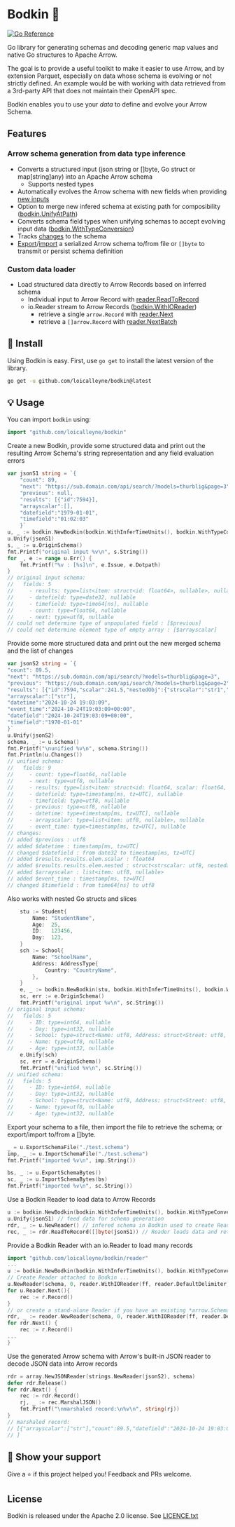 Bodkin 🏹
===================
[![Go Reference](https://pkg.go.dev/badge/github.com/loicalleyne/bodkin.svg)](https://pkg.go.dev/github.com/loicalleyne/bodkin)

Go library for generating schemas and decoding generic map values and native Go structures to Apache Arrow. 

The goal is to provide a useful toolkit to make it easier to use Arrow, and by extension Parquet, especially on data whose schema is evolving or not strictly defined. 
An example would be with working with data retrieved from a 3rd-party API that does not maintain their OpenAPI spec.

Bodkin enables you to use your _data_ to define and evolve your Arrow Schema.

## Features
### Arrow schema generation from data type inference
- Converts a structured input (json string or []byte, Go struct or map[string]any) into an Apache Arrow schema
	- Supports nested types 
- Automatically evolves the Arrow schema with new fields when providing [new inputs](https://pkg.go.dev/github.com/loicalleyne/bodkin#Bodkin.Unify)
- Option to merge new infered schema at existing path for composibility ([bodkin.UnifyAtPath](https://pkg.go.dev/github.com/loicalleyne/bodkin#Bodkin.UnifyAtPath))
- Converts schema field types when unifying schemas to accept evolving input data ([bodkin.WithTypeConversion](https://pkg.go.dev/github.com/loicalleyne/bodkin#WithTypeConversion))
- Tracks [changes](https://pkg.go.dev/github.com/loicalleyne/bodkin#Bodkin.Changes) to the schema
- [Export](https://pkg.go.dev/github.com/loicalleyne/bodkin#Bodkin.ExportSchemaFile)/[import](https://pkg.go.dev/github.com/loicalleyne/bodkin#Bodkin.ImportSchemaFile) a serialized Arrow schema to/from file or `[]byte` to transmit or persist schema definition
### Custom data loader
- Load structured data directly to Arrow Records based on inferred schema
	- Individual input to Arrow Record with [reader.ReadToRecord](https://pkg.go.dev/github.com/loicalleyne/bodkin/reader#DataReader.ReadToRecord)
	- io.Reader stream to Arrow Records ([bodkin.WithIOReader](https://pkg.go.dev/github.com/loicalleyne/bodkin#WithIOReader))
		- retrieve a single `arrow.Record` with [reader.Next](https://pkg.go.dev/github.com/loicalleyne/bodkin/reader#DataReader.Next)
		- retrieve a `[]arrow.Record` with [reader.NextBatch](https://pkg.go.dev/github.com/loicalleyne/bodkin/reader#DataReader.NextBatch)

## 🚀 Install

Using Bodkin is easy. First, use `go get` to install the latest version
of the library.

```sh
go get -u github.com/loicalleyne/bodkin@latest
```

## 💡 Usage

You can import `bodkin` using:

```go
import "github.com/loicalleyne/bodkin"
```

Create a new Bodkin, provide some structured data and print out the resulting Arrow Schema's string representation and any field evaluation errors
```go
var jsonS1 string = `{
    "count": 89,
    "next": "https://sub.domain.com/api/search/?models=thurblig&page=3",
    "previous": null,
    "results": [{"id":7594}],
    "arrayscalar":[],
    "datefield":"1979-01-01",
    "timefield":"01:02:03"
    }`
u, _ := bodkin.NewBodkin(bodkin.WithInferTimeUnits(), bodkin.WithTypeConversion())
u.Unify(jsonS1)
s, _ := u.OriginSchema()
fmt.Printf("original input %v\n", s.String())
for _, e := range u.Err() {
	fmt.Printf("%v : [%s]\n", e.Issue, e.Dotpath)
}
// original input schema:
//   fields: 5
//     - results: type=list<item: struct<id: float64>, nullable>, nullable
//     - datefield: type=date32, nullable
//     - timefield: type=time64[ns], nullable
//     - count: type=float64, nullable
//     - next: type=utf8, nullable
// could not determine type of unpopulated field : [$previous]
// could not determine element type of empty array : [$arrayscalar]
```

Provide some more structured data and print out the new merged schema and the list of changes
```go
var jsonS2 string = `{
"count": 89.5,
"next": "https://sub.domain.com/api/search/?models=thurblig&page=3",
"previous": "https://sub.domain.com/api/search/?models=thurblig&page=2",
"results": [{"id":7594,"scalar":241.5,"nestedObj":{"strscalar":"str1","nestedarray":[123,456]}}],
"arrayscalar":["str"],
"datetime":"2024-10-24 19:03:09",
"event_time":"2024-10-24T19:03:09+00:00",
"datefield":"2024-10-24T19:03:09+00:00",
"timefield":"1970-01-01"
}`
u.Unify(jsonS2)
schema, _ := u.Schema()
fmt.Printf("\nunified %v\n", schema.String())
fmt.Println(u.Changes())
// unified schema:
//   fields: 9
//     - count: type=float64, nullable
//     - next: type=utf8, nullable
//     - results: type=list<item: struct<id: float64, scalar: float64, nested: struct<strscalar: utf8, nestedarray: list<item: float64, nullable>>>, nullable>, nullable
//     - datefield: type=timestamp[ms, tz=UTC], nullable
//     - timefield: type=utf8, nullable
//     - previous: type=utf8, nullable
//     - datetime: type=timestamp[ms, tz=UTC], nullable
//     - arrayscalar: type=list<item: utf8, nullable>, nullable
//     - event_time: type=timestamp[ms, tz=UTC], nullable
// changes:
// added $previous : utf8
// added $datetime : timestamp[ms, tz=UTC]
// changed $datefield : from date32 to timestamp[ms, tz=UTC]
// added $results.results.elem.scalar : float64
// added $results.results.elem.nested : struct<strscalar: utf8, nestedarray: list<item: float64, nullable>>
// added $arrayscalar : list<item: utf8, nullable>
// added $event_time : timestamp[ms, tz=UTC]
// changed $timefield : from time64[ns] to utf8
```

Also works with nested Go structs and slices
```go
	stu := Student{
		Name: "StudentName",
		Age:  25,
		ID:   123456,
		Day:  123,
	}
	sch := School{
		Name: "SchoolName",
		Address: AddressType{
			Country: "CountryName",
		},
	}
	e, _ := bodkin.NewBodkin(stu, bodkin.WithInferTimeUnits(), bodkin.WithTypeConversion())
	sc, err := e.OriginSchema()
	fmt.Printf("original input %v\n", sc.String())
// original input schema:
//   fields: 5
//     - ID: type=int64, nullable
//     - Day: type=int32, nullable
//     - School: type=struct<Name: utf8, Address: struct<Street: utf8, City: utf8, Region: utf8, Country: utf8>>, nullable
//     - Name: type=utf8, nullable
//     - Age: type=int32, nullable
	e.Unify(sch)
	sc, err = e.OriginSchema()
	fmt.Printf("unified %v\n", sc.String())
// unified schema:
//   fields: 5
//     - ID: type=int64, nullable
//     - Day: type=int32, nullable
//     - School: type=struct<Name: utf8, Address: struct<Street: utf8, City: utf8, Region: utf8, Country: utf8>>, nullable
//     - Name: type=utf8, nullable
//     - Age: type=int32, nullable
```

Export your schema to a file, then import the file to retrieve the schema; or export/import to/from a []byte.
```go
_ = u.ExportSchemaFile("./test.schema")
imp, _ := u.ImportSchemaFile("./test.schema")
fmt.Printf("imported %v\n", imp.String())

bs, _ := u.ExportSchemaBytes()
sc, _ := u.ImportSchemaBytes(bs)
fmt.Printf("imported %v\n", sc.String())
```

Use a Bodkin Reader to load data to Arrow Records
```go
u := bodkin.NewBodkin(bodkin.WithInferTimeUnits(), bodkin.WithTypeConversion())
u.Unify(jsonS1)	// feed data for schema generation
rdr, _ := u.NewReader() // infered schema in Bodkin used to create Reader
rec, _ := rdr.ReadToRecord([]byte(jsonS1)) // Reader loads data and returns Arrow Record
```

Provide a Bodkin Reader with an io.Reader to load many records
```go
import "github.com/loicalleyne/bodkin/reader"
...
u := bodkin.NewBodkin(bodkin.WithInferTimeUnits(), bodkin.WithTypeConversion())
// Create Reader attached to Bodkin ...
u.NewReader(schema, 0, reader.WithIOReader(ff, reader.DefaultDelimiter), reader.WithChunk(1024))
for u.Reader.Next(){
	rec := r.Record()
}
// or create a stand-alone Reader if you have an existing *arrow.Schema
rdr, _ := reader.NewReader(schema, 0, reader.WithIOReader(ff, reader.DefaultDelimiter), reader.WithChunk(1024))
for rdr.Next() {
	rec := r.Record()
...
}
```

Use the generated Arrow schema with Arrow's built-in JSON reader to decode JSON data into Arrow records
```go
rdr = array.NewJSONReader(strings.NewReader(jsonS2), schema)
defer rdr.Release()
for rdr.Next() {
    rec := rdr.Record()
    rj, _ := rec.MarshalJSON()
    fmt.Printf("\nmarshaled record:\n%v\n", string(rj))
}
// marshaled record:
// [{"arrayscalar":["str"],"count":89.5,"datefield":"2024-10-24 19:03:09Z","datetime":"2024-10-24 19:03:09Z","event_time":"2024-10-24 19:03:09Z","next":"https://sub.domain.com/api/search/?models=thurblig\u0026page=3","previous":"https://sub.domain.com/api/search/?models=thurblig\u0026page=2","results":[{"id":7594,"nested":{"nestedarray":[123,456],"strscalar":"str1"},"scalar":241.5}],"timefield":"1970-01-01"}
// ]
```

## 💫 Show your support

Give a ⭐️ if this project helped you!
Feedback and PRs welcome.

## License

Bodkin is released under the Apache 2.0 license. See [LICENCE.txt](LICENCE.txt)